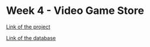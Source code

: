 # Week 4 - Video Game Store

[Link of the project](https://applaudo-week4-aghs.vercel.app/)

[Link of the database](https://rigorous-humdrum-helicopter.glitch.me)
